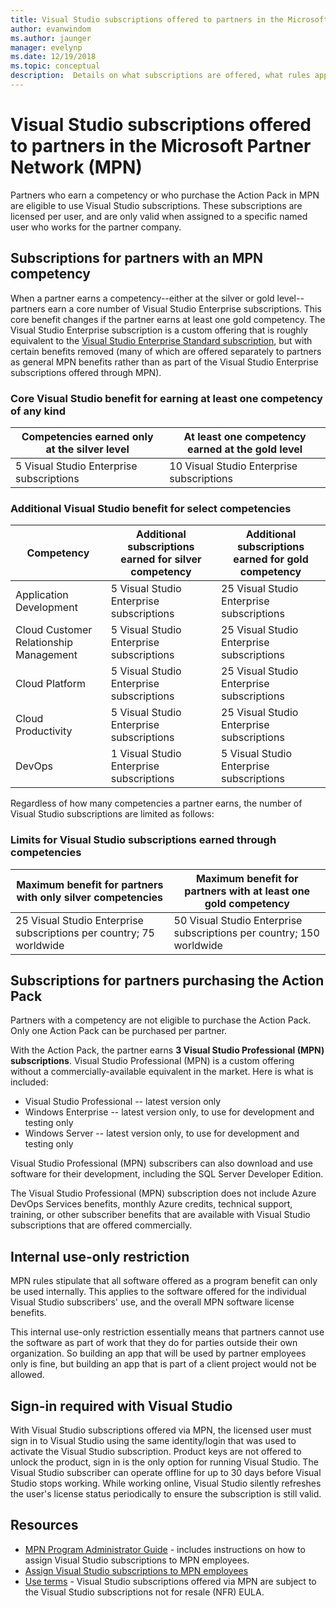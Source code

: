 ```yaml
---
title: Visual Studio subscriptions offered to partners in the Microsoft Partner Network (MPN)
author: evanwindom
ms.author: jaunger
manager: evelynp
ms.date: 12/19/2018
ms.topic: conceptual
description:  Details on what subscriptions are offered, what rules apply, and how many subscriptions are offered in MPN.
---
```


# Visual Studio subscriptions offered to partners in the Microsoft Partner Network (MPN)
Partners who earn a competency or who purchase the Action Pack in MPN are eligible to use Visual Studio subscriptions. These subscriptions are licensed per user, and are only valid when assigned to a specific named user who works for the partner company.

## Subscriptions for partners with an MPN competency
When a partner earns a competency--either at the silver or gold level--partners earn a core number of Visual Studio Enterprise subscriptions. This core benefit changes if the partner earns at least one gold competency. The Visual Studio Enterprise subscription is a custom offering that is roughly equivalent to the [Visual Studio Enterprise Standard subscription](https://visualstudio.microsoft.com/vs/pricing/),
but with certain benefits removed (many of which are offered separately to partners as general MPN benefits rather than as part of the Visual Studio Enterprise subscriptions offered through MPN).

### Core Visual Studio benefit for earning at least one competency of any kind

| Competencies earned only at the silver level               | At least one competency earned at the gold level   |
|------------------------------------------------------------|----------------------------------------------------|
| 5 Visual Studio Enterprise subscriptions                   | 10 Visual Studio Enterprise subscriptions          |

### Additional Visual Studio benefit for select competencies

| Competency                                  | Additional subscriptions earned for **silver** competency | Additional subscriptions earned for **gold** competency |
|---------------------------------------------|-----------------------------------------------------------|---------------------------------------------------------|
| Application Development                     | 5 Visual Studio Enterprise subscriptions                  | 25 Visual Studio Enterprise subscriptions               |
| Cloud Customer Relationship Management      | 5 Visual Studio Enterprise subscriptions                  | 25 Visual Studio Enterprise subscriptions               |
| Cloud Platform                              | 5 Visual Studio Enterprise subscriptions                  | 25 Visual Studio Enterprise subscriptions               |
| Cloud Productivity                          | 5 Visual Studio Enterprise subscriptions                  | 25 Visual Studio Enterprise subscriptions               |
| DevOps                                      | 1 Visual Studio Enterprise subscriptions                  | 5 Visual Studio Enterprise subscriptions                |

Regardless of how many competencies a partner earns, the number of Visual Studio subscriptions are limited as follows:

### Limits for Visual Studio subscriptions earned through competencies

| Maximum benefit for partners with only silver competencies                   | Maximum benefit for partners with at least one gold competency               |
|------------------------------------------------------------------------------|------------------------------------------------------------------------------|
| 25 Visual Studio Enterprise subscriptions per country; 75 worldwide          | 50 Visual Studio Enterprise subscriptions per country; 150 worldwide         |

## Subscriptions for partners purchasing the Action Pack
Partners with a competency are not eligible to purchase the Action Pack. Only one Action Pack can be purchased per partner.

With the Action Pack, the partner earns **3 Visual Studio Professional (MPN) subscriptions**. Visual Studio Professional (MPN) is a custom offering without a commercially-available
equivalent in the market. Here is what is included:
- Visual Studio Professional -- latest version only
- Windows Enterprise -- latest version only, to use for development and testing only
- Windows Server -- latest version only, to use for development and testing only

Visual Studio Professional (MPN) subscribers can also download and use software for their development, including the SQL Server Developer Edition.

The Visual Studio Professional (MPN) subscription does not include Azure DevOps Services benefits, monthly Azure credits, technical support, training, or other subscriber benefits that are available
with Visual Studio subscriptions that are offered commercially.

## Internal use-only restriction
MPN rules stipulate that all software offered as a program benefit can only be used internally. This applies to the software offered for the individual Visual Studio subscribers' use, and the
overall MPN software license benefits.

This internal use-only restriction essentially means that partners cannot use the software as part of work that they do for parties outside their own organization. So building an app that will be
used by partner employees only is fine, but building an app that is part of a client project would not be allowed.

## Sign-in required with Visual Studio
With Visual Studio subscriptions offered via MPN, the licensed user must sign in to Visual Studio using the same identity/login that was used to activate the Visual Studio subscription.
Product keys are not offered to unlock the product, sign in is the only option for running Visual Studio. The Visual Studio subscriber can operate offline for up to 30 days before Visual Studio
stops working. While working online, Visual Studio silently refreshes the user's license status periodically to ensure the subscription is still valid.

## Resources

- [MPN Program Administrator Guide](https://assets.microsoft.com/en-us/Program-Administrator-Guide-to-Software-and-Online-Services-Benefits_1.pdf) - includes instructions on how to assign
Visual Studio subscriptions to MPN employees.
- [Assign Visual Studio subscriptions to MPN employees](manage-mpn-subscriptions.md)
- [Use terms](http://www.microsoft.com/useterms/) - Visual Studio subscriptions offered via MPN are subject to the Visual Studio subscriptions not for resale (NFR) EULA.
